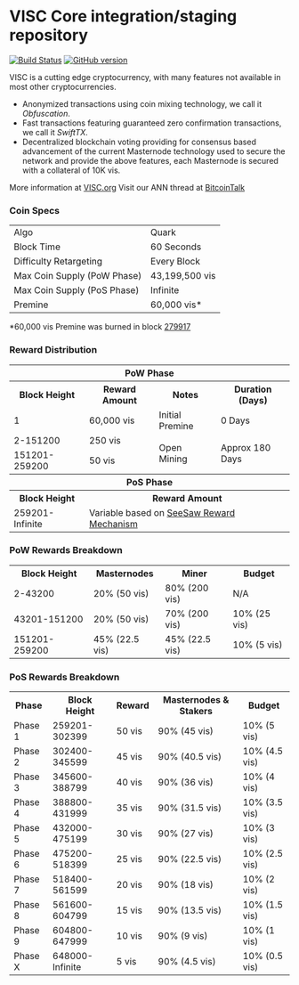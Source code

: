 VISC Core integration/staging repository
=====================================

[![Build Status](https://travis-ci.org/VISC-Project/VISC.svg?branch=master)](https://travis-ci.org/VISC-Project/VISC) [![GitHub version](https://badge.fury.io/gh/VISC-Project%2FVISC.svg)](https://badge.fury.io/gh/VISC-Project%2FVISC)

VISC is a cutting edge cryptocurrency, with many features not available in most other cryptocurrencies.
- Anonymized transactions using coin mixing technology, we call it _Obfuscation_.
- Fast transactions featuring guaranteed zero confirmation transactions, we call it _SwiftTX_.
- Decentralized blockchain voting providing for consensus based advancement of the current Masternode
  technology used to secure the network and provide the above features, each Masternode is secured
  with a collateral of 10K vis.

More information at [VISC.org](http://www.VISC.org) Visit our ANN thread at [BitcoinTalk](http://www.bitcointalk.org/index.php?topic=1262920)

### Coin Specs
<table>
<tr><td>Algo</td><td>Quark</td></tr>
<tr><td>Block Time</td><td>60 Seconds</td></tr>
<tr><td>Difficulty Retargeting</td><td>Every Block</td></tr>
<tr><td>Max Coin Supply (PoW Phase)</td><td>43,199,500 vis</td></tr>
<tr><td>Max Coin Supply (PoS Phase)</td><td>Infinite</td></tr>
<tr><td>Premine</td><td>60,000 vis*</td></tr>
</table>

*60,000 vis Premine was burned in block [279917](http://www.presstab.pw/phpexplorer/VISC/block.php?blockhash=206d9cfe859798a0b0898ab00d7300be94de0f5469bb446cecb41c3e173a57e0)

### Reward Distribution

<table>
<th colspan=4>PoW Phase</th>
<tr><th>Block Height</th><th>Reward Amount</th><th>Notes</th><th>Duration (Days)</th></tr>
<tr><td>1</td><td>60,000 vis</td><td>Initial Premine</td><td>0 Days</td></tr>
<tr><td>2-151200</td><td>250 vis</td><td rowspan=2>Open Mining</td><td rowspan=2> Approx 180 Days</td></tr>
<tr><td>151201-259200</td><td>50 vis</td></tr>
<tr><th colspan=4>PoS Phase</th></tr>
<tr><th>Block Height</th><th colspan=3>Reward Amount</th></tr>
<tr><td>259201-Infinite</td><td colspan=3>Variable based on <a href="https://VISC.org/knowledge-base/see-saw-rewards-mechanism/">SeeSaw Reward Mechanism</a></td></tr>
</table>

### PoW Rewards Breakdown

<table>
<th>Block Height</th><th>Masternodes</th><th>Miner</th><th>Budget</th>
<tr><td>2-43200</td><td>20% (50 vis)</td><td>80% (200 vis)</td><td>N/A</td></tr>
<tr><td>43201-151200</td><td>20% (50 vis)</td><td>70% (200 vis)</td><td>10% (25 vis)</td></tr>
<tr><td>151201-259200</td><td>45% (22.5 vis)</td><td>45% (22.5 vis)</td><td>10% (5 vis)</td></tr>
</table>

### PoS Rewards Breakdown

<table>
<th>Phase</th><th>Block Height</th><th>Reward</th><th>Masternodes & Stakers</th><th>Budget</th>
<tr><td>Phase 1</td><td>259201-302399</td><td>50 vis</td><td>90% (45 vis)</td><td>10% (5 vis)</td></tr>
<tr><td>Phase 2</td><td>302400-345599</td><td>45 vis</td><td>90% (40.5 vis)</td><td>10% (4.5 vis)</td></tr>
<tr><td>Phase 3</td><td>345600-388799</td><td>40 vis</td><td>90% (36 vis)</td><td>10% (4 vis)</td></tr>
<tr><td>Phase 4</td><td>388800-431999</td><td>35 vis</td><td>90% (31.5 vis)</td><td>10% (3.5 vis)</td></tr>
<tr><td>Phase 5</td><td>432000-475199</td><td>30 vis</td><td>90% (27 vis)</td><td>10% (3 vis)</td></tr>
<tr><td>Phase 6</td><td>475200-518399</td><td>25 vis</td><td>90% (22.5 vis)</td><td>10% (2.5 vis)</td></tr>
<tr><td>Phase 7</td><td>518400-561599</td><td>20 vis</td><td>90% (18 vis)</td><td>10% (2 vis)</td></tr>
<tr><td>Phase 8</td><td>561600-604799</td><td>15 vis</td><td>90% (13.5 vis)</td><td>10% (1.5 vis)</td></tr>
<tr><td>Phase 9</td><td>604800-647999</td><td>10 vis</td><td>90% (9 vis)</td><td>10% (1 vis)</td></tr>
<tr><td>Phase X</td><td>648000-Infinite</td><td>5 vis</td><td>90% (4.5 vis)</td><td>10% (0.5 vis)</td></tr>
</table>
